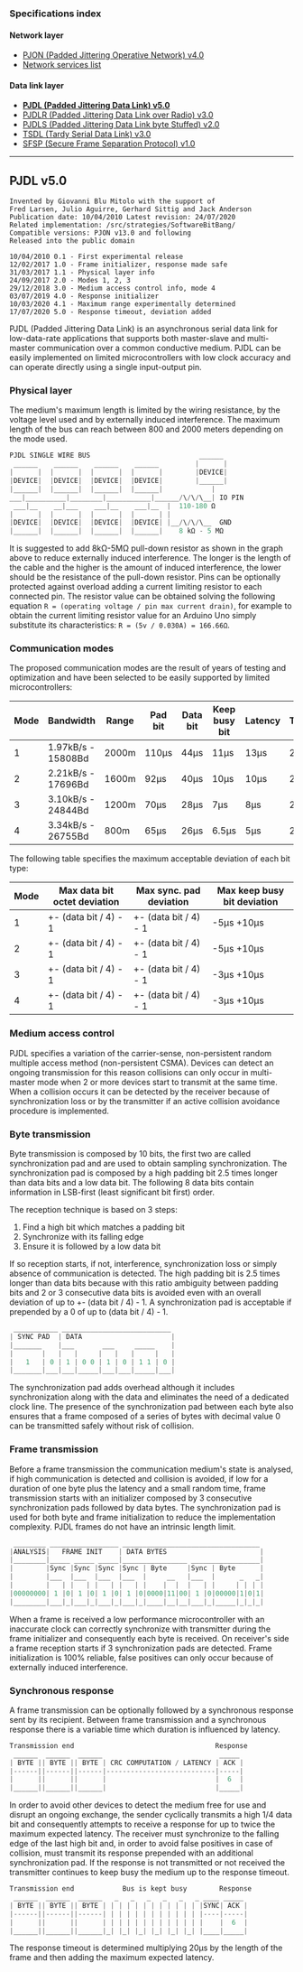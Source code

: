 
### Specifications index

#### Network layer
- [PJON (Padded Jittering Operative Network) v4.0](/specification/PJON-protocol-specification-v4.0.md)
- [Network services list](/specification/PJON-network-services-list.md)
#### Data link layer
- **[PJDL (Padded Jittering Data Link) v5.0](/src/strategies/SoftwareBitBang/specification/PJDL-specification-v5.0.md)**
- [PJDLR (Padded Jittering Data Link over Radio) v3.0](/src/strategies/OverSampling/specification/PJDLR-specification-v3.0.md)
- [PJDLS (Padded Jittering Data Link byte Stuffed) v2.0](/src/strategies/AnalogSampling/specification/PJDLS-specification-v2.0.md)
- [TSDL (Tardy Serial Data Link) v3.0](/src/strategies/ThroughSerial/specification/TSDL-specification-v3.0.md)
- [SFSP (Secure Frame Separation Protocol) v1.0](/specification/SFSP-frame-separation-specification-v1.0.md)

---

## PJDL v5.0
```
Invented by Giovanni Blu Mitolo with the support of
Fred Larsen, Julio Aguirre, Gerhard Sittig and Jack Anderson
Publication date: 10/04/2010 Latest revision: 24/07/2020
Related implementation: /src/strategies/SoftwareBitBang/
Compatible versions: PJON v13.0 and following
Released into the public domain

10/04/2010 0.1 - First experimental release
12/02/2017 1.0 - Frame initializer, response made safe
31/03/2017 1.1 - Physical layer info
24/09/2017 2.0 - Modes 1, 2, 3
29/12/2018 3.0 - Medium access control info, mode 4
03/07/2019 4.0 - Response initializer
10/03/2020 4.1 - Maximum range experimentally determined
17/07/2020 5.0 - Response timeout, deviation added
```
PJDL (Padded Jittering Data Link) is an asynchronous serial data link for low-data-rate applications that supports both master-slave and multi-master communication over a common conductive medium. PJDL can be easily implemented on limited microcontrollers with low clock accuracy and can operate directly using a single input-output pin.

### Physical layer
The medium's maximum length is limited by the wiring resistance, by the voltage level used and by externally induced interference. The maximum length of the bus can reach between 800 and 2000 meters depending on the mode used.
```cpp
PJDL SINGLE WIRE BUS                           ______
 ______    ______    ______    ______         |      |
|      |  |      |  |      |  |      |        |DEVICE|
|DEVICE|  |DEVICE|  |DEVICE|  |DEVICE|        |______|
|______|  |______|  |______|  |______|            |
___|__________|________|___________|______/\/\/\__| IO PIN
 ___|__    __|___    ___|__    ___|__  |  110-180 Ω
|      |  |      |  |      |  |      | |  
|DEVICE|  |DEVICE|  |DEVICE|  |DEVICE| |__/\/\/\__  GND
|______|  |______|  |______|  |______|    8 kΩ - 5 MΩ    
```
It is suggested to add 8kΩ-5MΩ pull-down resistor as shown in the graph above to reduce externally induced interference. The longer is the length of the cable and the higher is the amount of induced interference, the lower should be the resistance of the pull-down resistor. Pins can be optionally protected against overload adding a current limiting resistor to each connected pin. The resistor value can be obtained solving the following equation `R = (operating voltage / pin max current drain)`, for example to obtain the current limiting resistor value for an Arduino Uno simply substitute its characteristics: `R = (5v / 0.030A) = 166.66Ω`.

### Communication modes
The proposed communication modes are the result of years of testing and optimization and have been selected to be easily supported by limited microcontrollers:

| Mode | Bandwidth          | Range | Pad bit | Data bit | Keep busy bit | Latency | Timeout |
| ---- | ------------------ | ----- | ------- | -------- | ------------- | ------- | ------- |
| 1    | 1.97kB/s - 15808Bd | 2000m | 110µs   | 44µs     | 11µs          | 13µs    | 20µs/B  |
| 2    | 2.21kB/s - 17696Bd | 1600m | 92µs    | 40µs     | 10µs          | 10µs    | 20µs/B  |
| 3    | 3.10kB/s - 24844Bd | 1200m | 70µs    | 28µs     | 7µs           | 8µs     | 20µs/B  |
| 4    | 3.34kB/s - 26755Bd |  800m | 65µs    | 26µs     | 6.5µs         | 5µs     | 20µs/B  |

The following table specifies the maximum acceptable deviation of each bit type:

| Mode | Max data bit octet deviation | Max sync. pad deviation   | Max keep busy bit deviation |
| ---- | ---------------------------- | ------------------------- | --------------------------- |
| 1    | +- (data bit / 4) - 1        | +- (data bit / 4) - 1     | -5µs +10µs                  |
| 2    | +- (data bit / 4) - 1        | +- (data bit / 4) - 1     | -5µs +10µs                  |
| 3    | +- (data bit / 4) - 1        | +- (data bit / 4) - 1     | -3µs +10µs                  |
| 4    | +- (data bit / 4) - 1        | +- (data bit / 4) - 1     | -3µs +10µs                  |

### Medium access control
PJDL specifies a variation of the carrier-sense, non-persistent random multiple access method (non-persistent CSMA). Devices can detect an ongoing transmission for this reason collisions can only occur in multi-master mode when 2 or more devices start to transmit at the same time. When a collision occurs it can be detected by the receiver because of synchronization loss or by the transmitter if an active collision avoidance procedure is implemented.

### Byte transmission
Byte transmission is composed by 10 bits, the first two are called synchronization pad and are used to obtain sampling synchronization. The synchronization pad is composed by a high padding bit 2.5 times longer than data bits and a low data bit. The following 8 data bits contain information in LSB-first (least significant bit first) order.

The reception technique is based on 3 steps:
1. Find a high bit which matches a padding bit
2. Synchronize with its falling edge
3. Ensure it is followed by a low data bit

If so reception starts, if not, interference, synchronization loss or simply absence of communication is detected. The high padding bit is 2.5 times longer than data bits because with this ratio ambiguity between padding bits and 2 or 3 consecutive data bits is avoided even with an overall deviation of up to +- (data bit / 4) - 1. A synchronization pad is acceptable if prepended by a 0 of up to (data bit / 4) - 1.

```cpp  
 ___________ ___________________________
| SYNC PAD  | DATA                      |
|_______    |___       ___     _____    |
|       |   |   |     |   |   |     |   |
|   1   | 0 | 1 | 0 0 | 1 | 0 | 1 1 | 0 |
|_______|___|___|_____|___|___|_____|___|
```
The synchronization pad adds overhead although it includes synchronization along with the data and eliminates the need of a dedicated clock line. The presence of the synchronization pad between each byte also ensures that a frame composed of a series of bytes with decimal value 0 can be transmitted safely without risk of collision.

### Frame transmission
Before a frame transmission the communication medium's state is analysed, if high communication is detected and collision is avoided, if low for a duration of one byte plus the latency and a small random time, frame transmission starts with an initializer composed by 3 consecutive synchronization pads followed by data bytes. The synchronization pad is used for both byte and frame initialization to reduce the implementation complexity. PJDL frames do not have an intrinsic length limit.
```cpp  
 ________ _________________ __________________________________
|ANALYSIS|   FRAME INIT    | DATA BYTES                       |
|________|_____ _____ _____|________________ _________________|
|        |Sync |Sync |Sync |Sync | Byte     |Sync | Byte      |
|        |___  |___  |___  |___  |     __   |___  |      _   _|
|        |   | |   | |   | |   | |    |  |  |   | |     | | | |
|00000000| 1 |0| 1 |0| 1 |0| 1 |0|0000|11|00| 1 |0|00000|1|0|1|
|________|___|_|___|_|___|_|___|_|____|__|__|___|_|_____|_|_|_|
```
When a frame is received a low performance microcontroller with an inaccurate clock can correctly synchronize with transmitter during the frame initializer and consequently each byte is received. On receiver's side a frame reception starts if 3 synchronization pads are detected. Frame initialization is 100% reliable, false positives can only occur because of externally induced interference.

### Synchronous response
A frame transmission can be optionally followed by a synchronous response sent by its recipient. Between frame transmission and a synchronous response there is a variable time which duration is influenced by latency.
```cpp  
Transmission end                                   Response
 ______  ______  ______                             _____
| BYTE || BYTE || BYTE | CRC COMPUTATION / LATENCY | ACK |
|------||------||------|---------------------------|-----|
|      ||      ||      |                           |  6  |
|______||______||______|                           |_____|
```  
In order to avoid other devices to detect the medium free for use and disrupt an ongoing exchange, the sender cyclically transmits a high 1/4 data bit and consequently attempts to receive a response for up to twice the maximum expected latency. The receiver must synchronize to the falling edge of the last high bit and, in order to avoid false positives in case of collision, must transmit its response prepended with an additional synchronization pad. If the response is not transmitted or not received the transmitter continues to keep busy the medium up to the response timeout.
```cpp  
Transmission end            Bus is kept busy        Response
 ______  ______  ______   _   _   _   _   _   _ ____ _____  
| BYTE || BYTE || BYTE | | | | | | | | | | | | |SYNC| ACK |
|------||------||------| | | | | | | | | | | | |----|-----|
|      ||      ||      | | | | | | | | | | | | |    |  6  |
|______||______||______|_| |_| |_| |_| |_| |_| |____|_____|
```
The response timeout is determined multiplying 20µs by the length of the frame and then adding the maximum expected latency.

